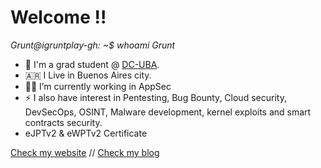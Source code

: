 # Welcome !!

*Grunt@igruntplay-gh: ~$ whoami*
*Grunt*

<!--
**igruntplay/igruntplay** is a ✨ _special_ ✨ repository because its `README.md` (this file) appears on your GitHub profile.

Here are some ideas to get you started:
- 🤔 I’m looking for help with ...
- 💬 Ask me about ...
- 📫 How to reach me: ...
- 😄 Pronouns: ...


-->

- 🔭 I'm a grad student @ [DC-UBA](https://www.dc.uba.ar/).
- 🇦🇷 I Live in Buenos Aires city.
- 👨‍💻 I’m currently working in AppSec
- ⚡ I also have interest in Pentesting, Bug Bounty, Cloud security, DevSecOps, OSINT, Malware development, kernel exploits and smart contracts security.
- eJPTv2 & eWPTv2 Certificate 

 [Check my website](https://grunt.ar/) //
 [Check my blog](https://igruntplay.github.io/)
